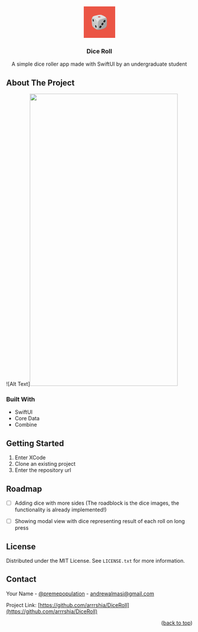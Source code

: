 



<!-- PROJECT LOGO -->
<br />
<div align="center">
  <a href="https://github.com/github_username/repo_name">
    <img src="AppIcon.png" alt="Logo" width="85" height="85">
  </a>

<h3 align="center">Dice Roll</h3>

  <p align="center">
    A simple dice roller app made with SwiftUI by an undergraduate student
    <br />
  </p>
</div>


<!-- ABOUT THE PROJECT -->
## About The Project

![Alt Text]<img src="https://media1.giphy.com/media/d6L4Ffdgl04lyMQaXh/giphy.gif?cid=790b761109c7b5ea479366e2ea9d0e91ffc8ac40110a6d03&rid=giphy.gif&ct=g" width="400" height="790">



### Built With

* SwiftUI
* Core Data
* Combine



<!-- GETTING STARTED -->
## Getting Started

1) Enter XCode
2) Clone an existing project
3) Enter the repository url


<!-- ROADMAP -->
## Roadmap

- [ ] Adding dice with more sides (The roadblock is the dice images, the functionality is already implemented!)
- [ ] Showing modal view with dice representing result of each roll on long press


<!-- LICENSE -->
## License

Distributed under the MIT License. See `LICENSE.txt` for more information.



<!-- CONTACT -->
## Contact

Your Name - [@premepopulation](https://twitter.com/premepopulation) - andrewalmasi@gmail.com

Project Link: [https://github.com/arrrshia/DiceRoll](https://github.com/arrrshia/DiceRoll)

<p align="right">(<a href="#readme-top">back to top</a>)</p>
